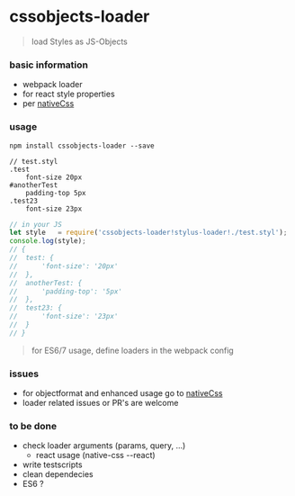 # cssobjects-loader  
> load Styles as JS-Objects

### basic information
* webpack loader
* for react style properties
* per [nativeCss](https://github.com/raphamorim/native-css)

### usage 
```npm install cssobjects-loader --save```

```Stylus
// test.styl
.test
	font-size 20px
#anotherTest
	padding-top 5px
.test23
	font-size 23px

```

```Javascript
// in your JS
let style 	= require('cssobjects-loader!stylus-loader!./test.styl');
console.log(style);
// {
// 	test: {
// 		'font-size': '20px'
// 	},
// 	anotherTest: {
// 		'padding-top': '5px'
// 	},
// 	test23: {
// 		'font-size': '23px'
// 	}
// }
```
> for ES6/7 usage, define loaders in the webpack config

### issues
* for objectformat and enhanced usage go to [nativeCss](https://github.com/raphamorim/native-css)
* loader related issues or PR's are welcome

### to be done  
* check loader arguments (params, query, ...)
	* react usage (native-css --react)
* write testscripts
* clean dependecies
* ES6 ?